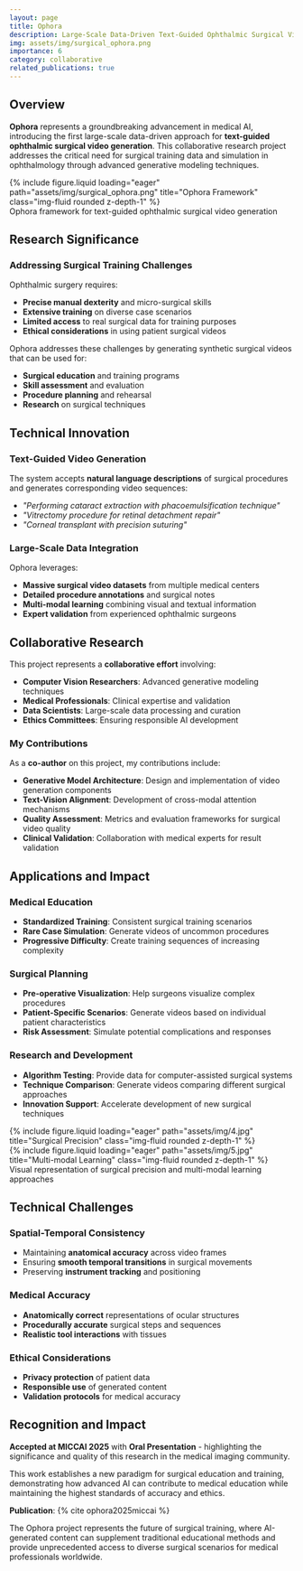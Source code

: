 ```yaml
---
layout: page
title: Ophora
description: Large-Scale Data-Driven Text-Guided Ophthalmic Surgical Video Generation
img: assets/img/surgical_ophora.png
importance: 6
category: collaborative
related_publications: true
---
```


## Overview

**Ophora** represents a groundbreaking advancement in medical AI, introducing the first large-scale data-driven approach for **text-guided ophthalmic surgical video generation**. This collaborative research project addresses the critical need for surgical training data and simulation in ophthalmology through advanced generative modeling techniques.

<div class="row">
    <div class="col-sm mt-3 mt-md-0">
        {% include figure.liquid loading="eager" path="assets/img/surgical_ophora.png" title="Ophora Framework" class="img-fluid rounded z-depth-1" %}
    </div>
</div>
<div class="caption">
    Ophora framework for text-guided ophthalmic surgical video generation
</div>

## Research Significance

### Addressing Surgical Training Challenges

Ophthalmic surgery requires:
- **Precise manual dexterity** and micro-surgical skills
- **Extensive training** on diverse case scenarios
- **Limited access** to real surgical data for training purposes
- **Ethical considerations** in using patient surgical videos

Ophora addresses these challenges by generating synthetic surgical videos that can be used for:
- **Surgical education** and training programs
- **Skill assessment** and evaluation
- **Procedure planning** and rehearsal
- **Research** on surgical techniques

## Technical Innovation

### Text-Guided Video Generation

The system accepts **natural language descriptions** of surgical procedures and generates corresponding video sequences:

- *"Performing cataract extraction with phacoemulsification technique"*
- *"Vitrectomy procedure for retinal detachment repair"*
- *"Corneal transplant with precision suturing"*

### Large-Scale Data Integration

Ophora leverages:
- **Massive surgical video datasets** from multiple medical centers
- **Detailed procedure annotations** and surgical notes
- **Multi-modal learning** combining visual and textual information
- **Expert validation** from experienced ophthalmic surgeons

## Collaborative Research

This project represents a **collaborative effort** involving:
- **Computer Vision Researchers**: Advanced generative modeling techniques
- **Medical Professionals**: Clinical expertise and validation
- **Data Scientists**: Large-scale data processing and curation
- **Ethics Committees**: Ensuring responsible AI development

### My Contributions

As a **co-author** on this project, my contributions include:
- **Generative Model Architecture**: Design and implementation of video generation components
- **Text-Vision Alignment**: Development of cross-modal attention mechanisms
- **Quality Assessment**: Metrics and evaluation frameworks for surgical video quality
- **Clinical Validation**: Collaboration with medical experts for result validation

## Applications and Impact

### Medical Education
- **Standardized Training**: Consistent surgical training scenarios
- **Rare Case Simulation**: Generate videos of uncommon procedures
- **Progressive Difficulty**: Create training sequences of increasing complexity

### Surgical Planning
- **Pre-operative Visualization**: Help surgeons visualize complex procedures
- **Patient-Specific Scenarios**: Generate videos based on individual patient characteristics
- **Risk Assessment**: Simulate potential complications and responses

### Research and Development
- **Algorithm Testing**: Provide data for computer-assisted surgical systems
- **Technique Comparison**: Generate videos comparing different surgical approaches
- **Innovation Support**: Accelerate development of new surgical techniques

<div class="row">
    <div class="col-sm mt-3 mt-md-0">
        {% include figure.liquid loading="eager" path="assets/img/4.jpg" title="Surgical Precision" class="img-fluid rounded z-depth-1" %}
    </div>
    <div class="col-sm mt-3 mt-md-0">
        {% include figure.liquid loading="eager" path="assets/img/5.jpg" title="Multi-modal Learning" class="img-fluid rounded z-depth-1" %}
    </div>
</div>
<div class="caption">
    Visual representation of surgical precision and multi-modal learning approaches
</div>

## Technical Challenges

### Spatial-Temporal Consistency
- Maintaining **anatomical accuracy** across video frames
- Ensuring **smooth temporal transitions** in surgical movements
- Preserving **instrument tracking** and positioning

### Medical Accuracy
- **Anatomically correct** representations of ocular structures
- **Procedurally accurate** surgical steps and sequences
- **Realistic tool interactions** with tissues

### Ethical Considerations
- **Privacy protection** of patient data
- **Responsible use** of generated content
- **Validation protocols** for medical accuracy

## Recognition and Impact

**Accepted at MICCAI 2025** with **Oral Presentation** - highlighting the significance and quality of this research in the medical imaging community.

This work establishes a new paradigm for surgical education and training, demonstrating how advanced AI can contribute to medical education while maintaining the highest standards of accuracy and ethics.

**Publication**: {% cite ophora2025miccai %}

The Ophora project represents the future of surgical training, where AI-generated content can supplement traditional educational methods and provide unprecedented access to diverse surgical scenarios for medical professionals worldwide.